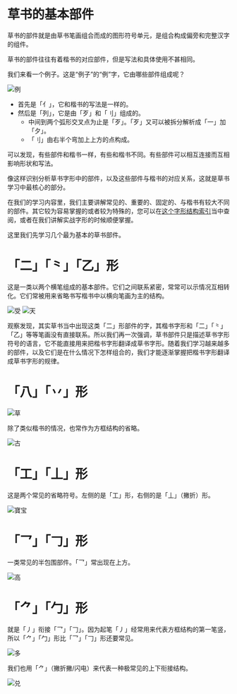 # 草书的基本部件

草书的部件就是由草书笔画组合而成的图形符号单元，是组合构成偏旁和完整汉字的组件。

草书的部件往往有着楷书的对应部件，但是写法和具体使用不甚相同。

我们来看一个例子。这是“例子”的“例”字，它由哪些部件组成呢？

![例](../src/JingdianCaoshuHeiti-svg/uni4F8B.svg)

* 首先是「亻」，它和楷书的写法是一样的。
* 然后是「列」，它是由「歹」和「刂」组成的。
	* 中间到两个弧形交叉点为止是「歹」。「歹」又可以被拆分解析成「一」加「夕」。
	* 「刂」由右半个弯加上上方的点构成。

可以发现，有些部件和楷书一样，有些和楷书不同。有些部件可以相互连接而互相影响形状和写法。

像这样识别分析草书字形中的部件，以及这些部件与楷书的对应关系，这就是草书学习中最核心的部分。

在我们的学习内容里，我们主要讲解常见的、重要的、固定的、与楷书有较大不同的部件。其它较为容易掌握的或者较为特殊的，您可以在[这个字形结构索引](../dictionary/README.md)当中查阅，或者在我们讲解实战字形的时候顺便掌握。

这里我们先学习几个最为基本的草书部件。

# 「二」「⺀」「乙」形

这是一类以两个横笔组成的基本部件。它们之间联系紧密，常常可以示情况互相转化。它们常被用来省略书写楷书中以横向笔画为主的结构。

![受](../src/JingdianCaoshuHeiti-svg/uni53D7.svg)
![天](../src/JingdianCaoshuHeiti-svg/uni5929.svg)

观察发现，其实草书当中出现这类「二」形部件的字，其楷书字形和「二」「⺀」「乙」等等笔画没有直接联系。所以我们再一次强调，草书部件只是描述草书字形符号的语言，它不能直接用来把楷书字形翻译成草书字形。随着我们学习越来越多的部件，以及它们是在什么情况下怎样组合的，我们才能逐渐掌握把楷书字形翻译成草书字形的规律。

# 「八」「丷」形

![草](../src/JingdianCaoshuHeiti-svg/uni8349.svg)

除了类似楷书的情况，也常作为方框结构的省略。

![古](../src/JingdianCaoshuHeiti-svg/uni53E4.svg)

# 「工」「丄」形

这是两个常见的省略符号。左侧的是「工」形，右侧的是「丄」（撇折）形。

![寶宝](../src/JingdianCaoshuHeiti-svg/uni5BF6.svg)

# 「乛」「𠃌」形

一类常见的半包围部件。「乛」常出现在上方。

![高](../src/JingdianCaoshuHeiti-svg/uni9AD8.svg)

# 「⺈」「勹」形

就是「丿」衔接「乛」「𠃌」。因为起笔「丿」经常用来代表方框结构的第一笔竖，所以「⺈」「勹」形比「乛」「𠃌」形还要常见。

![多](../src/JingdianCaoshuHeiti-svg/uni591A.svg)

我们也用「⺈」（撇折撇/闪电）来代表一种极常见的上下衔接结构。

![兑](../src/JingdianCaoshuHeiti-svg/uni5151.svg)